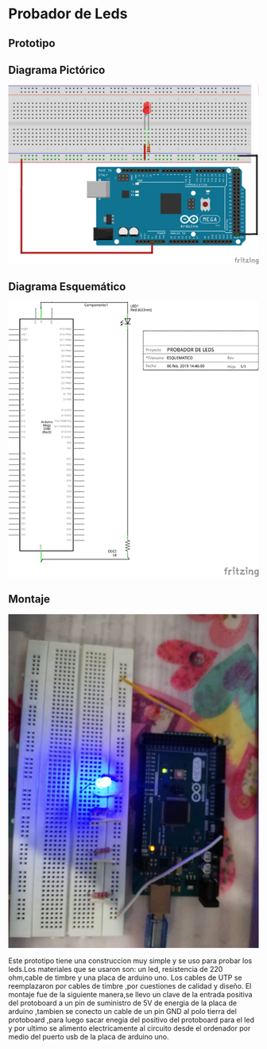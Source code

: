 # Probador de  Leds
## Prototipo
##  Diagrama Pictórico
![](https://github.com/kksksie28o/proyecto-guiado/blob/master/images/probador%20de%20leds.png)
## Diagrama Esquemático
![](https://github.com/kksksie28o/proyecto-guiado/blob/master/images/esquematico.png)
## Montaje 
![](https://github.com/kksksie28o/proyecto-guiado/blob/master/images/construccion.jpeg)

Este prototipo tiene una construccion muy simple y se uso para probar los leds.Los materiales que se usaron son: un led, resistencia de 220 ohm,cable de timbre y una placa de arduino uno. Los cables de UTP  se reemplazaron  por cables de timbre ,por cuestiones de calidad y diseño. El montaje fue de la siguiente manera,se llevo un clave de la entrada positiva del protoboard a un pin de suministro de 5V de energia de la placa de arduino ,tambien se conecto  un cable de un pin GND al polo tierra del protoboard ,para luego sacar enegia del positivo del protoboard para el led y por ultimo se alimento electricamente al circuito desde el ordenador por medio del puerto usb de la placa de arduino uno. 
